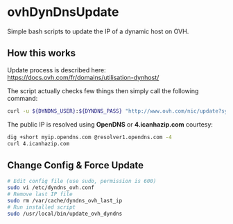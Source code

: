 # ovhDynDnsUpdate

Simple bash scripts to update the IP of a dynamic host on OVH.

## How this works

Update process is described here: https://docs.ovh.com/fr/domains/utilisation-dynhost/

The script actually checks few things then simply call the following command:
```sh
curl -u ${DYNDNS_USER}:${DYNDNS_PASS} "http://www.ovh.com/nic/update?system=dyndns&hostname=${DYNDNS_DOMAIN}&myip=${PUBLIC_IP}"
```

The public IP is resolved using **OpenDNS** or **4.icanhazip.com** courtesy:
```sh
dig +short myip.opendns.com @resolver1.opendns.com -4
curl 4.icanhazip.com
```

## Change Config & Force Update

```sh
# Edit config file (use sudo, permission is 600)
sudo vi /etc/dyndns_ovh.conf
# Remove last IP file
sudo rm /var/cache/dyndns_ovh_last_ip
# Run installed script
sudo /usr/local/bin/update_ovh_dyndns
```
